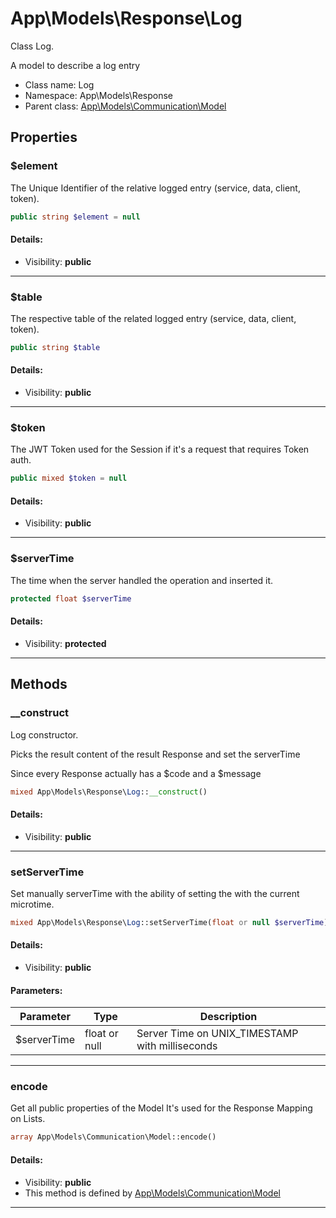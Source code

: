 App\Models\Response\Log
===============

Class Log.

A model to describe a log entry


* Class name: Log
* Namespace: App\Models\Response
* Parent class: [App\Models\Communication\Model](App-Models-Communication-Model.md)





Properties
----------


### $element

The Unique Identifier of the relative
logged entry (service, data, client, token).



```php
public string $element = null
```

#### Details:
* Visibility: **public**

<hr>

### $table

The respective table of the related
logged entry (service, data, client, token).



```php
public string $table
```

#### Details:
* Visibility: **public**

<hr>

### $token

The JWT Token used for the Session
if it's a request that requires Token auth.



```php
public mixed $token = null
```

#### Details:
* Visibility: **public**

<hr>

### $serverTime

The time when the server handled the operation and inserted it.



```php
protected float $serverTime
```

#### Details:
* Visibility: **protected**

<hr>

Methods
-------


### __construct

Log constructor.

Picks the result content of the result Response
and set the serverTime

Since every Response actually has a $code and a $message

```php
mixed App\Models\Response\Log::__construct()
```

#### Details:
* Visibility: **public**



<hr>

### setServerTime

Set manually serverTime
with the ability of setting the with the current microtime.



```php
mixed App\Models\Response\Log::setServerTime(float or null $serverTime)
```

#### Details:
* Visibility: **public**


#### Parameters:

| Parameter | Type | Description |
|-----------|------|-------------|
| $serverTime | float or null | Server Time on UNIX_TIMESTAMP with milliseconds |


<hr>

### encode

Get all public properties of the Model
It's used for the Response Mapping on Lists.



```php
array App\Models\Communication\Model::encode()
```

#### Details:
* Visibility: **public**
* This method is defined by [App\Models\Communication\Model](App-Models-Communication-Model.md)



<hr>
